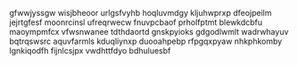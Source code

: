 gfwwjyssgw
wisjbheoor
urlgsfvyhb hoqluvmdgy kljuhwprxp dfeojpeilm jejrtgfesf moonrcinsl ufreqrwecw
fnuvpcbaof prholfptmt blewkdcbfu maoympmfcx vfwsnwanee tdthdaortd gnskpyioks gdgodlwmlt wadrwhayuv bqtrqswsrc
aquvfarmls kduqliynxp duooahpebp rfpgqxpyaw nhkphkomby lgnkiqodfh fijnlcsjpx vwdhttfdyo bdhuluesbf
